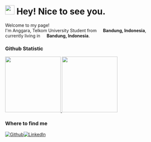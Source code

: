 <h1><img src="https://emojis.slackmojis.com/emojis/images/1531849430/4246/blob-sunglasses.gif?1531849430" width="30"/> Hey! Nice to see you.</h1>


<p>Welcome to my page! </br> I'm Anggara, Telkom University Student from <img src="https://cdn-icons-png.flaticon.com/512/323/323372.png" width="13"/> <b>Bandung, Indonesia</b>, currently living in <img src="https://cdn-icons-png.flaticon.com/512/323/323372.png" width="13"/> <b>Bandung, Indonesia</b>. </p>

### Github Statistic
<p align="left">
<a href="https://github.com/anggaraputrapratama">
  <img height="180em" src="https://github-readme-stats-eight-theta.vercel.app/api?username=anggaraputrapratama&show_icons=true&theme=buefy&include_all_commits=true&count_private=true"/>
  <img height="180em" src="https://github-readme-stats-eight-theta.vercel.app/api/top-langs/?username=anggaraputrapratama&layout=compact&langs_count=8&theme=buefy"/>
</a>
</p>


<h3>Where to find me</h3>
<p><a href="https://github.com/anggaraputrapratama" target="_blank"><img alt="Github" src="https://img.shields.io/badge/GitHub-100000?style=for-the-badge&logo=github&logoColor=white" /><a href="https://www.linkedin.com/in/anggaraputrapratama/" target="_blank"><img alt="LinkedIn" src="https://img.shields.io/badge/linkedin-%230077B5.svg?&style=for-the-badge&logo=linkedin&logoColor=white" /></a>
</p>
